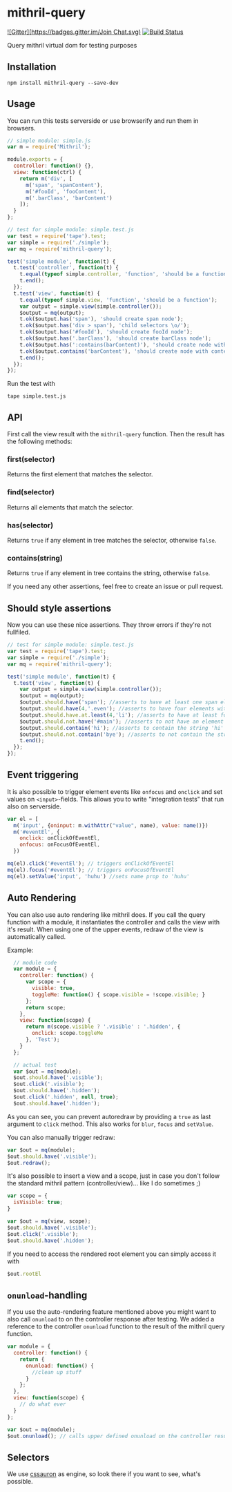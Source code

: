 mithril-query
=============
[![Gitter](https://badges.gitter.im/Join Chat.svg)](https://gitter.im/StephanHoyer/mithril-query?utm_source=badge&utm_medium=badge&utm_campaign=pr-badge&utm_content=badge)
[![Build Status](https://travis-ci.org/StephanHoyer/mithril-query.svg)](https://travis-ci.org/StephanHoyer/mithril-query)

Query mithril virtual dom for testing purposes

Installation
------------

    npm install mithril-query --save-dev

Usage
-----

You can run this tests serverside or use browserify and run them in browsers.

```javascript
// simple module: simple.js
var m = require('Mithril');

module.exports = {
  controller: function() {},
  view: function(ctrl) {
    return m('div', [
      m('span', 'spanContent'),
      m('#fooId', 'fooContent'),
      m('.barClass', 'barContent')
    ]);
  }
};
```

```javascript
// test for simple module: simple.test.js
var test = require('tape').test;
var simple = require('./simple');
var mq = require('mithril-query');

test('simple module', function(t) {
  t.test('controller', function(t) {
    t.equal(typeof simple.controller, 'function', 'should be a function');
    t.end();
  });
  t.test('view', function(t) {
    t.equal(typeof simple.view, 'function', 'should be a function');
    var output = simple.view(simple.controller());
    $output = mq(output);
    t.ok($output.has('span'), 'should create span node');
    t.ok($output.has('div > span'), 'child selectors \o/');
    t.ok($output.has('#fooId'), 'should create fooId node');
    t.ok($output.has('.barClass'), 'should create barClass node');
    t.ok($output.has(':contains(barContent)'), 'should create node with content barContent');
    t.ok($output.contains('barContent'), 'should create node with content barContent');
    t.end();
  });
});
```

Run the test with

    tape simple.test.js

API
---

First call the view result with the `mithril-query` function. Then the result has the following methods:

### first(selector)

Returns the first element that matches the selector.

### find(selector)

Returns all elements that match the selector.

### has(selector)

Returns `true` if any element in tree matches the selector, otherwise `false`.

### contains(string)

Returns `true` if any element in tree contains the string, otherwise `false`.

If you need any other assertions, feel free to create an issue or pull request.

Should style assertions
-----------------------

Now you can use these nice assertions. They throw errors if they're not fullfiled.

```javascript
// test for simple module: simple.test.js
var test = require('tape').test;
var simple = require('./simple');
var mq = require('mithril-query');

test('simple module', function(t) {
  t.test('view', function(t) {
    var output = simple.view(simple.controller());
    $output = mq(output);
    $output.should.have('span'); //asserts to have at least one span element
    $output.should.have(4,'.even'); //asserts to have four elements with class 'even'
    $output.should.have.at.least(4,'li'); //asserts to have at least four li-elements
    $output.should.not.have('#main'); //asserts to not have an element with id 'main'
    $output.should.contain('hi'); //asserts to contain the string 'hi'
    $output.should.not.contain('bye'); //asserts to not contain the string 'bye'
    t.end();
  });
});
```

Event triggering
----------------

It is also possible to trigger element events like `onfocus` and `onclick` and set values on `<input>`-fields. This allows you to write "integration tests" that run also on serverside.

```javascript
var el = [
  m('input', {oninput: m.withAttr("value", name), value: name()})
  m('#eventEl', {
    onclick: onClickOfEventEl,
    onfocus: onFocusOfEventEl,
  })

mq(el).click('#eventEl'); // triggers onClickOfEventEl
mq(el).focus('#eventEl'); // triggers onFocusOfEventEl
mq(el).setValue('input', 'huhu') //sets name prop to 'huhu'
```

Auto Rendering
--------------

You can also use auto rendering like mithril does. If you call the query
function with a module, it instantiates the controller and calls the view with
it's result. When using one of the upper events, redraw of the view is
automatically called.

Example:

```javascript
  // module code
  var module = {
    controller: function() {
      var scope = {
        visible: true,
        toggleMe: function() { scope.visible = !scope.visible; }
      };
      return scope;
    },
    view: function(scope) {
      return m(scope.visible ? '.visible' : '.hidden', {
        onclick: scope.toggleMe
      }, 'Test');
    }
  };

  // actual test
  var $out = mq(module);
  $out.should.have('.visible');
  $out.click('.visible');
  $out.should.have('.hidden');
  $out.click('.hidden', null, true);
  $out.should.have('.hidden');
```

As you can see, you can prevent autoredraw by providing a `true` as last
argument to `click` method. This also works for `blur`, `focus` and `setValue`.

You can also manually trigger redraw:

```javascript
var $out = mq(module);
$out.should.have('.visible');
$out.redraw();
```

It's also possible to insert a view and a scope, just in case you don't follow
the standard mithril pattern (controller/view)... like I do sometimes ;)

```javascript
var scope = {
  isVisible: true;
}

var $out = mq(view, scope);
$out.should.have('.visible');
$out.click('.visible');
$out.should.have('.hidden');
```

If you need to access the rendered root element you can simply access it with

```javascript
$out.rootEl
```

`onunload`-handling
-------------------

If you use the auto-rendering feature mentioned above you might want to also
call `onunload` to on the controller response after testing. We added a
reference to the controller `onunload` function to the result of the mithril query
function.

```javascript
var module = {
  controller: function() {
    return {
      onunload: function() {
        //clean up stuff
      }
    };
  },
  view: function(scope) {
    // do what ever
  }
};

var $out = mq(module);
$out.onunload(); // calls upper defined onunload on the controller result
```

Selectors
---------

We use [cssauron](https://github.com/chrisdickinson/cssauron) as engine, so look there if you want to see, what's possible.
